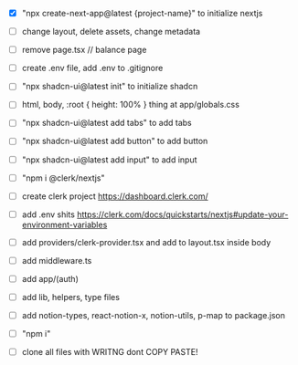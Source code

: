 - [X] "npx create-next-app@latest {project-name}" to initialize nextjs
- [ ] change layout, delete assets, change metadata
- [ ] remove page.tsx // balance page
- [ ] create .env file, add .env to .gitignore

- [ ] "npx shadcn-ui@latest init" to initialize shadcn
- [ ] html, body, :root { height: 100% } thing at app/globals.css
- [ ] "npx shadcn-ui@latest add tabs" to add tabs
- [ ] "npx shadcn-ui@latest add button" to add button
- [ ] "npx shadcn-ui@latest add input" to add input

- [ ] "npm i @clerk/nextjs"
- [ ] create clerk project https://dashboard.clerk.com/
- [ ] add .env shits https://clerk.com/docs/quickstarts/nextjs#update-your-environment-variables
- [ ] add providers/clerk-provider.tsx and add to layout.tsx inside body
- [ ] add middleware.ts
- [ ] add app/(auth)

- [ ] add lib, helpers, type files
- [ ] add notion-types, react-notion-x, notion-utils, p-map to package.json
- [ ] "npm i"

- [ ] clone all files with WRITNG dont COPY PASTE!
